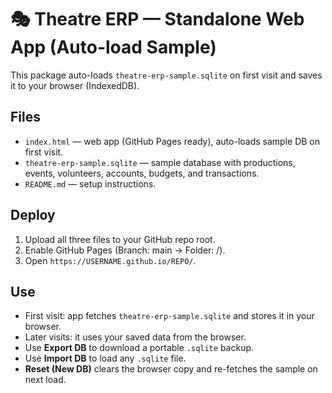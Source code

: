 # 🎭 Theatre ERP — Standalone Web App (Auto-load Sample)

This package auto-loads `theatre-erp-sample.sqlite` on first visit and saves it to your browser (IndexedDB).

## Files
- `index.html` — web app (GitHub Pages ready), auto-loads sample DB on first visit.
- `theatre-erp-sample.sqlite` — sample database with productions, events, volunteers, accounts, budgets, and transactions.
- `README.md` — setup instructions.

## Deploy
1. Upload all three files to your GitHub repo root.
2. Enable GitHub Pages (Branch: main → Folder: /).
3. Open `https://USERNAME.github.io/REPO/`.

## Use
- First visit: app fetches `theatre-erp-sample.sqlite` and stores it in your browser.
- Later visits: it uses your saved data from the browser.
- Use **Export DB** to download a portable `.sqlite` backup.
- Use **Import DB** to load any `.sqlite` file.
- **Reset (New DB)** clears the browser copy and re-fetches the sample on next load.
